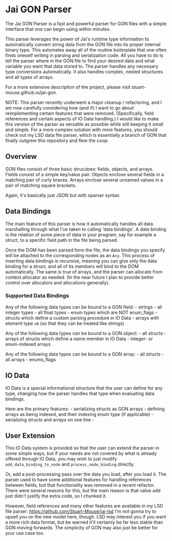 # Jai GON Parser

The Jai GON Parser is a fast and powerful parser for GON files with a simple interface that one can begin using within minutes.

This parser leverages the power of Jai's runtime type information to automatically convert string data from the GON file into its proper internal binary type. 
This automates away all of the routine boilerplate that one often finds oneself writing in parsing and serialization code. All you have to do is tell the parser where in the GON file to find your desired data and what variable you want that data stored to. The parser handles any necessary type conversions automatically. It also handles complex, nested structures and all types of arrays. 

For a more extensive description of the project, please visit stuart-mouse.github.io/jai-gon.

NOTE: This parser recently underwent a major cleanup / refactoring, and I am now carefully considering how (and if) I want to go about reimplementing certain features that were removed. (Specifically, field references and certain aspects of IO Data handling.)
I would like to make this version of the parser as versatile as possible while still keeping it small and simple. 
For a more complex solution with more features, you should check out my LSD data file parser, which is essentially a branch of GON that finally outgrew this repository and flew the coop.

## Overview

GON files consist of three basic strucutres: fields, objects, and arrays.
Fields consist of a simple key/value pair.
Objects enclose several fields in a matching pair of curly braces.
Arrays enclose several unnamed values in a pair of matching square brackets.

Again, it's basically just JSON but with sparser syntax.

## Data Bindings

The main feature of this parser is how it automatically handles all data marshalling through what I've taken to calling 'data bindings'.
A data binding is the relation of some piece of data in your program, say for example a struct, to a specific field path in the file being parsed.

Once the DOM has been parsed form the file, the data bindings you specify will be attached to the corresponding nodes as an `Any`. 
This process of inserting data bindings is recursive, meaning you can give only the data binding for a struct, and all of its members will bind to the DOM automatically.
The same is true of arrays, and the parser can allocate from context.allocator as needed. (In the near future I plan to provide better control over allocators and allocations generally).

### Supported Data Bindings

Any of the following data types can be bound to a GON field:
    - strings
    - all integer types
    - all float types
    - enum types which are NOT enum_flags
    - structs which define a custom parsing procedure in IO Data
    - arrays with element type `u8` (so that they can be treated like strings)

Any of the following data types can be bound to a GON object:
    - all structs
    - arrays of structs which define a name member in IO Data
    - integer- or enum-indexed arrays 

Any of the following data types can be bound to a GON array:
    - all structs
    - all arrays
    - enums_flags
    

## IO Data

IO Data is a special informational structure that the user can define for any type, 
changing how the parser handles that type when evaluating data bindings.

Here are the primary features:
    - serializing structs as GON arrays
    - defining arrays as being indexed, and their indexing enum type (if applicable)
    - serializing structs and arrays on one line
    - 


## User Extension

This IO Data system is provided so that the user can extend the parser in some simple ways, 
but if your needs are not covered by what is already offered through IO Data, 
you may wish to just modify `add_data_binding_to_node` and `process_node_binding` directly.

Or, add a post-processing pass over the data you load, after you load it. 
The parser used to have some additional features for handling references between fields, 
but that functionality was removed in a recent refactor. 
There were several reasons for this, but the main reason is that value add just didn't justify the extra code, so I chunked it.

However, field references and many other features are available in my LSD file parser: https://github.com/Stuart-Mouse/jai-lsd
I'm not gonna try to upsell you on the new model here, though. 
LSD may interest you if you want a more rich data format, but be warned it'll certainly be far less stable than GON moving forwards.
The simplicity of GON may also just be better for your use case too. 

